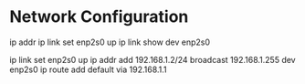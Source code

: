 Network Configuration
=====================

ip addr
ip link set enp2s0 up
ip link show dev enp2s0


ip link set enp2s0 up
ip addr add 192.168.1.2/24 broadcast 192.168.1.255 dev enp2s0
ip route add default via 192.168.1.1

